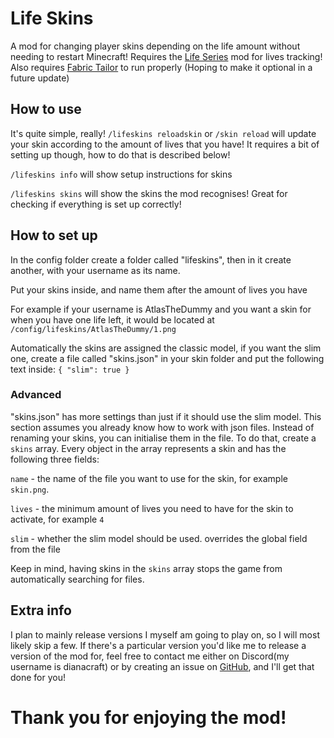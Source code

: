 # Life Skins
A mod for changing player skins depending on the life amount without needing to restart Minecraft! Requires the [Life Series](https://modrinth.com/mod/life-series/) mod for lives tracking! Also requires [Fabric Tailor](https://modrinth.com/mod/fabrictailor/) to run properly (Hoping to make it optional in a future update)

## How to use
It's quite simple, really! `/lifeskins reloadskin` or `/skin reload` will update your skin according to the amount of lives that you have! It requires a bit of setting up though, how to do that is described below!

`/lifeskins info` will show setup instructions for skins

`/lifeskins skins` will show the skins the mod recognises! Great for checking if everything is set up correctly!

## How to set up
In the config folder create a folder called "lifeskins", then in it create another, with your username as its name.

Put your skins inside, and name them after the amount of lives you have

For example if your username is AtlasTheDummy and you want a skin for when you have one life left, it would be located at `/config/lifeskins/AtlasTheDummy/1.png`

Automatically the skins are assigned the classic model, if you want the slim one, create a file called "skins.json" in your skin folder and put the following text inside: `{ "slim": true }`
### Advanced
"skins.json" has more settings than just if it should use the slim model. This section assumes you already know how to work with json files. Instead of renaming your skins, you can initialise them in the file. To do that, create a `skins` array. Every object in the array represents a skin and has the following three fields:

`name` - the name of the file you want to use for the skin, for example `skin.png`.

`lives` - the minimum amount of lives you need to have for the skin to activate, for example `4`

`slim` - whether the slim model should be used. overrides the global field from the file

Keep in mind, having skins in the `skins` array stops the game from automatically searching for files.

## Extra info
I plan to mainly release versions I myself am going to play on, so I will most likely skip a few. If there's a particular version you'd like me to release a version of the mod for, feel free to contact me either on Discord(my username is dianacraft) or by creating an issue on [GitHub](https://github.com/DianacraftGaming/lifeskins/issues), and I'll get that done for you!
# Thank you for enjoying the mod!
